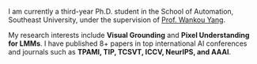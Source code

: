 
I am currently a third-year Ph.D. student in the School of Automation, Southeast University, under the supervision of [Prof. Wankou Yang](https://scholar.google.com/citations?user=PMzEsJgAAAAJ&hl=zh-CN).

My research interests include **Visual Grounding** and **Pixel Understanding for LMMs**. I have published 8+ papers in top international AI conferences and journals such as **TPAMI, TIP, TCSVT, ICCV, NeurIPS, and AAAI**.
